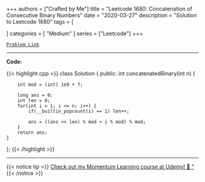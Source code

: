 
+++
authors = ["Crafted by Me"]
title = "Leetcode 1680: Concatenation of Consecutive Binary Numbers"
date = "2020-03-27"
description = "Solution to Leetcode 1680"
tags = [
    
]
categories = [
    "Medium"
]
series = ["Leetcode"]
+++



[`Problem Link`](https://leetcode.com/problems/concatenation-of-consecutive-binary-numbers/description/)

---

**Code:**

{{< highlight cpp >}}
class Solution {
public:
    int concatenatedBinary(int n) {
        
        int mod = (int) 1e9 + 7;
        
        long ans = 0;
        int len = 0;
        for(int i = 1; i <= n; i++) {
            if(__builtin_popcount(i) == 1) len++;
            
            ans = ((ans << len) % mod + i % mod) % mod;
        }
        return ans;
    }
};
{{< /highlight >}}


---


{{< notice tip >}}
[Check out my Momentum Learning course at Udemy! 🚀 "](https://www.udemy.com/course/blind-75-the-data-structures-and-algorithms-essentials/)
{{< /notice >}}

